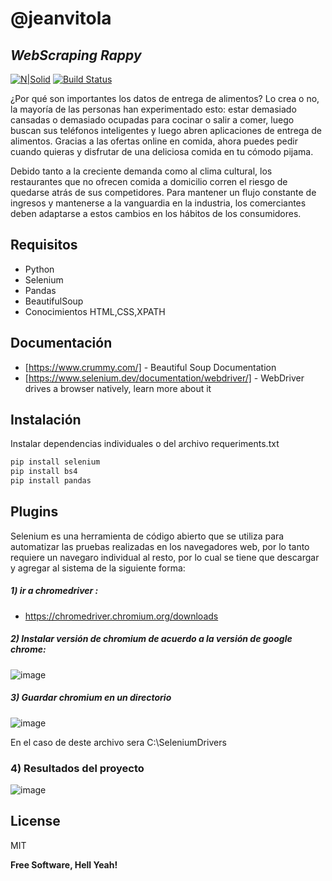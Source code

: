 # @jeanvitola
## _WebScraping Rappy_

[![N|Solid](https://cldup.com/dTxpPi9lDf.thumb.png)](https://nodesource.com/products/nsolid)
[![Build Status](https://travis-ci.org/joemccann/dillinger.svg?branch=master)](https://travis-ci.org/joemccann/dillinger)

¿Por qué son importantes los datos de entrega de alimentos? Lo crea o no, la mayoría de las personas han experimentado esto: estar demasiado cansadas o demasiado ocupadas para cocinar o salir a comer, luego buscan sus teléfonos inteligentes y luego abren aplicaciones de entrega de alimentos. Gracias a las ofertas online en comida, ahora puedes pedir cuando quieras y disfrutar de una deliciosa comida en tu cómodo pijama.


Debido tanto a la creciente demanda como al clima cultural, los restaurantes que no ofrecen comida a domicilio corren el riesgo de quedarse atrás de sus competidores. Para mantener un flujo constante de ingresos y mantenerse a la vanguardia en la industria, los comerciantes deben adaptarse a estos cambios en los hábitos de los consumidores.

## Requisitos

- Python
- Selenium
- Pandas
- BeautifulSoup
- Conocimientos HTML,CSS,XPATH

## Documentación

- [https://www.crummy.com/] - Beautiful Soup Documentation
- [https://www.selenium.dev/documentation/webdriver/] - WebDriver drives a browser natively, learn more about it



## Instalación

Instalar dependencias individuales o del archivo requeriments.txt

```sh
pip install selenium
pip install bs4
pip install pandas
```


## Plugins

Selenium es una herramienta de código abierto que se utiliza para automatizar las pruebas realizadas en los navegadores web, por lo tanto requiere un navegaro individual al resto, por lo cual se tiene que descargar y agregar al sistema de la siguiente forma:

##### 1) ir a chromedriver :
* https://chromedriver.chromium.org/downloads


##### 2) Instalar versión de chromium de acuerdo a la versión de google chrome:

![image](https://user-images.githubusercontent.com/75003188/173489604-6b76546d-044b-4cc3-9491-1b604882c40f.png)




##### 3) Guardar chromium en un directorio

![image](https://user-images.githubusercontent.com/75003188/173489171-2a4f6b79-4e12-4d64-a594-6405d0100b16.png)

En el caso de deste archivo sera
C:\SeleniumDrivers

### 4) Resultados del proyecto

![image](https://user-images.githubusercontent.com/75003188/173489546-dabe344c-8c81-4fcc-bc87-de87f6d42cc5.png)




## License

MIT

**Free Software, Hell Yeah!**
